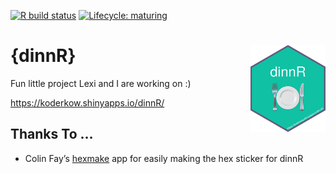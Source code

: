 
<!-- README.md is generated from README.Rmd. Please edit that file -->

<!-- badges: start -->

[![R build
status](https://github.com/KoderKow/dinnR/workflows/R-CMD-check/badge.svg)](https://github.com/KoderKow/dinnR/actions)
[![Lifecycle:
maturing](https://img.shields.io/badge/lifecycle-maturing-blue.svg)](https://www.tidyverse.org/lifecycle/#maturing)
<!-- badges: end -->

# {dinnR} <img src="https://raw.githubusercontent.com/koderkow/dinnr/master/inst/other/hex-dinnR.png" align="right" alt="" width="120" />

Fun little project Lexi and I are working on :)

<https://koderkow.shinyapps.io/dinnR/>

## Thanks To …

  - Colin Fay’s [hexmake](https://connect.thinkr.fr/hexmake/) app for
    easily making the hex sticker for dinnR
